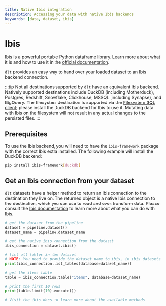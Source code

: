 ```yaml
---
title: Native Ibis integration
description: Accessing your data with native Ibis backends
keywords: [data, dataset, ibis]
---
```


# Ibis

Ibis is a powerful portable Python dataframe library. Learn more about what it is and how to use it in the [official documentation](https://ibis-project.org/). 

`dlt` provides an easy way to hand over your loaded dataset to an Ibis backend connection.

:::tip
Not all destinations supported by `dlt` have an equivalent Ibis backend. Natively supported destinations include DuckDB (including Motherduck), Postgres, Redshift, Snowflake, Clickhouse, MSSQL (including Synapse), and BigQuery. The filesystem destination is supported via the [Filesystem SQL client](./sql-client#the-filesystem-sql-client); please install the DuckDB backend for Ibis to use it. Mutating data with Ibis on the filesystem will not result in any actual changes to the persisted files.
:::

## Prerequisites

To use the Ibis backend, you will need to have the `ibis-framework` package with the correct Ibis extra installed. The following example will install the DuckDB backend:

```sh
pip install ibis-framework[duckdb]
```

## Get an Ibis connection from your dataset

`dlt` datasets have a helper method to return an Ibis connection to the destination they live on. The returned object is a native Ibis connection to the destination, which you can use to read and even transform data. Please consult the [Ibis documentation](https://ibis-project.org/docs/backends/) to learn more about what you can do with Ibis.

```py
# get the dataset from the pipeline
dataset = pipeline.dataset()
dataset_name = pipeline.dataset_name

# get the native ibis connection from the dataset
ibis_connection = dataset.ibis()

# list all tables in the dataset
# NOTE: You need to provide the dataset name to ibis, in ibis datasets are named databases
print(ibis_connection.list_tables(database=dataset_name))

# get the items table
table = ibis_connection.table("items", database=dataset_name)

# print the first 10 rows
print(table.limit(10).execute())

# Visit the ibis docs to learn more about the available methods
```


